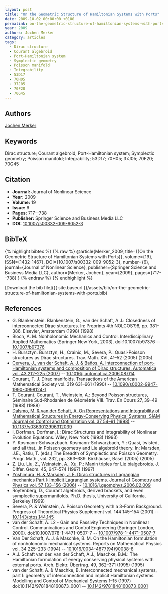```yaml
---
layout: post
title: "On the Geometric Structure of Hamiltonian Systems with Ports"
date: 2009-10-02 00:00:00 +0100
permalink: on-the-geometric-structure-of-hamiltonian-systems-with-ports
year: 2009
authors: Jochen Merker
category: articles
tags:
  - Dirac structure
  - Courant algebroid
  - Port-Hamiltonian system
  - Symplectic geometry
  - Poisson manifold
  - Integrability
  - 53D17
  - 70H05
  - 37J05
  - 70F20
  - 70G45
---
```

 
## Authors
[Jochen Merker](authors/jochen-merker)
 
## Keywords
Dirac structure; Courant algebroid; Port-Hamiltonian system; Symplectic geometry; Poisson manifold; Integrability; 53D17; 70H05; 37J05; 70F20; 70G45
 
## Citation
- **Journal:** Journal of Nonlinear Science
- **Year:** 2009
- **Volume:** 19
- **Issue:** 6
- **Pages:** 717--738
- **Publisher:** Springer Science and Business Media LLC
- **DOI:** [10.1007/s00332-009-9052-3](https://doi.org/10.1007/s00332-009-9052-3)
 
## BibTeX
{% highlight bibtex %}
{% raw %}
@article{Merker_2009,
  title={{On the Geometric Structure of Hamiltonian Systems with Ports}},
  volume={19},
  ISSN={1432-1467},
  DOI={10.1007/s00332-009-9052-3},
  number={6},
  journal={Journal of Nonlinear Science},
  publisher={Springer Science and Business Media LLC},
  author={Merker, Jochen},
  year={2009},
  pages={717--738}
}
{% endraw %}
{% endhighlight %}
 
[Download the bib file]({{ site.baseurl }}/assets/bib/on-the-geometric-structure-of-hamiltonian-systems-with-ports.bib)
 
## References
- G. Blankenstein. Blankenstein, G., van der Schaft, A.J.: Closedness of interconnected Dirac structures. In: Preprints 4th NOLCOS’98, pp. 381–386. Elsevier, Amsterdam (1998) (1998)
- Bloch, A. M. Nonholonomic Mechanics and Control. Interdisciplinary Applied Mathematics (Springer New York, 2003). doi:10.1007/b97376 -- [10.1007/b97376](https://doi.org/10.1007/b97376)
- H. Bursztyn. Bursztyn, H., Crainic, M., Severa, P.: Quasi-Poisson structures as Dirac structures. Trav. Math. XVI, 41–52 (2005) (2005)
- [Cervera, J., van der Schaft, A. J. & Baños, A. Interconnection of port-Hamiltonian systems and composition of Dirac structures. Automatica vol. 43 212–225 (2007)](interconnection-of-port-hamiltonian-systems-and-composition-of-dirac-structures) -- [10.1016/j.automatica.2006.08.014](https://doi.org/10.1016/j.automatica.2006.08.014)
- Courant, T. J. Dirac manifolds. Transactions of the American Mathematical Society vol. 319 631–661 (1990) -- [10.1090/s0002-9947-1990-0998124-1](https://doi.org/10.1090/s0002-9947-1990-0998124-1)
- T. Courant. Courant, T., Weinstein, A.: Beyond Poisson structures, Séminaire Sud-Rhodanien de Géométrie VIII. Trav. En Cours 27, 39–49 (1988) (1988)
- [Dalsmo, M. & van der Schaft, A. On Representations and Integrability of Mathematical Structures in Energy-Conserving Physical Systems. SIAM Journal on Control and Optimization vol. 37 54–91 (1998)](on-representations-and-integrability-of-mathematical-structures-in-energy-conserving-physical-systems) -- [10.1137/s0363012996312039](https://doi.org/10.1137/s0363012996312039)
- I. Dorfman. Dorfman, I.: Dirac Structures and Integrability of Nonlinear Evolution Equations. Wiley, New York (1993) (1993)
- Y. Kosmann-Schwarzbach. Kosmann-Schwarzbach, Y.: Quasi, twisted, and all that…in Poisson geometry and Lie algebroid theory. In: Marsden, J.E., Ratiu, T. (eds.) The Breadth of Symplectic and Poisson Geometry. Progr. Math., vol. 232, pp. 363–389. Birkhäuser, Basel (2005) (2005)
- Z. Liu. Liu, Z., Weinstein, A., Xu, P.: Manin triples for Lie bialgebroids. J. Differ. Geom. 45, 647–574 (1997) (1997)
- [Yoshimura, H. & Marsden, J. E. Dirac structures in Lagrangian mechanics Part I: Implicit Lagrangian systems. Journal of Geometry and Physics vol. 57 133–156 (2006)](dirac-structures-in-lagrangian-mechanics-part-i-implicit-lagrangian-systems) -- [10.1016/j.geomphys.2006.02.009](https://doi.org/10.1016/j.geomphys.2006.02.009)
- Roytenberg, D., Courant algebroids, derived brackets, and even symplectic supermanifolds. Ph.D. thesis, University of California, Berkeley (1999)
- Ševera, P. & Weinstein, A. Poisson Geometry with a 3-Form Background. Progress of Theoretical Physics Supplement vol. 144 145–154 (2001) -- [10.1143/ptps.144.145](https://doi.org/10.1143/ptps.144.145)
- van der Schaft, A. L2 - Gain and Passivity Techniques in Nonlinear Control. Communications and Control Engineering (Springer London, 2000). doi:10.1007/978-1-4471-0507-7 -- [10.1007/978-1-4471-0507-7](https://doi.org/10.1007/978-1-4471-0507-7)
- Van Der Schaft, A. J. & Maschke, B. M. On the Hamiltonian formulation of nonholonomic mechanical systems. Reports on Mathematical Physics vol. 34 225–233 (1994) -- [10.1016/0034-4877(94)90038-8](https://doi.org/10.1016/0034-4877(94)90038-8)
- A.J. Schaft van der. van der Schaft, A.J., Maschke, B.M.: The Hamiltonian formulation of energy conserving physical systems with external ports. Arch. Elektr. Übertrag. 49, 362–371 (1995) (1995)
- van der Schaft, A. & Maschke, B. Interconnected mechanical systems, part I: geometry of interconnection and implicit Hamiltonian systems. Modelling and Control of Mechanical Systems 1–15 (1997) doi:10.1142/9781848160873_0001 -- [10.1142/9781848160873_0001](https://doi.org/10.1142/9781848160873_0001)

